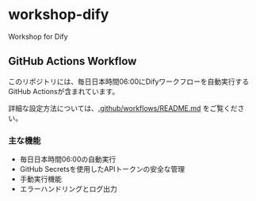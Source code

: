 # workshop-dify
Workshop for Dify

## GitHub Actions Workflow

このリポジトリには、毎日日本時間06:00にDifyワークフローを自動実行するGitHub Actionsが含まれています。

詳細な設定方法については、[.github/workflows/README.md](.github/workflows/README.md) をご覧ください。

### 主な機能
- 毎日日本時間06:00の自動実行
- GitHub Secretsを使用したAPIトークンの安全な管理
- 手動実行機能
- エラーハンドリングとログ出力
